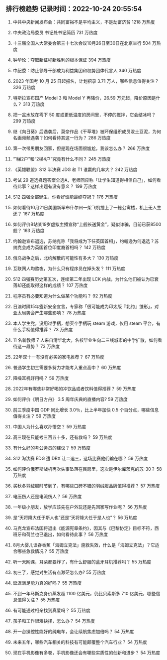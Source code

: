 
## 排行榜趋势 记录时间：2022-10-24 20:55:54
  
  1. 中共中央新闻发布会：共同富裕不是平均主义，不是劫富济贫 1218 万热度
    
  2. 中央政治局委员 书记处书记简历 731 万热度
    
  3. 十三届全国人大常委会第三十七次会议10月26日至30日在北京举行 504 万热度
    
  4. 钟华论：夺取新征程新胜利的根本保证 394 万热度
    
  5. 中纪委：防止领导干部成为利益集团和权势团体代言人 340 万热度
    
  6. 2023 年国考 10 月 25 日起报名，计划招录 3.71 万人，哪些信息值得关注？ 326 万热度
    
  7. 特斯拉宣布国产 Model 3 和 Model Y 再降价，26.59 万元起，降价原因是什么？ 313 万热度
    
  8. 把一盆水放在零下 50 度或更低温度的房间里，不停的搅拌，它会结冰吗？ 299 万热度
    
  9. 继《向日葵》后遇袭后，莫奈作品《干草堆》被环保组织成员泼土豆泥，为何名画频频遇袭？如何看待其这一行为？ 286 万热度
    
  10. 第一次带男朋友回家，但是现在场面很尴尬，我该怎么办？ 266 万热度
    
  11. “1梯2户”和“2梯4户”究竟有什么不同？ 245 万热度
    
  12. 《英雄联盟》S12 半决赛 JDG 和 T1 谁赢的几率大？ 242 万热度
    
  13. 考试 29 道选择题答案全选A，老师回应称「让学生知道得相信自己」，如何看待此事？这样出题有没有意义？ 199 万热度
    
  14. S12 四强全部诞生，你看好谁能最终夺冠？ 176 万热度
    
  15. 如何看待10月21日美国新罕布什尔州一架飞机撞上了一栋公寓楼，机上无人生还？ 167 万热度
    
  16. 如何评价B站某19岁虚拟主播宣称“上舰长送黄金”，疑似诈骗，目前已获8500舰？ 163 万热度
    
  17. 约翰逊宣布退选，苏纳克称「我将成为下任英国首相」，约翰逊为何退选？苏纳克会成为英国首位印度裔首相吗？ 142 万热度
    
  18. 俄乌战争之后，北约解散的可能性有多大？ 130 万热度
    
  19. 互联网人均熬夜，为什么只有程序员在掉头发？ 111 万热度
    
  20. S12 四强赛历史第五次，连续第二年出现 LCK 内战，为什么他们被认为已衰落却还能取得这样的成绩？ 107 万热度
    
  21. 程序员有必要知道为什么做某个功能吗？ 92 万热度
    
  22. 日澳时隔15年签新安全宣言，专家称「很可能成为印太版『北约』雏形」，对亚太局势会产生哪些影响？ 78 万热度
    
  23. 本人学生党，没用过手柄，想买个手柄玩 steam 游戏，仅用 steam 平台，有什么手柄值得推荐？ 73 万热度
    
  24. 11 名新教师 7 人来自清华北大，名校毕业生向二三线城市的中学扩散，如何看待这一趋势？ 73 万热度
    
  25. 22年双十一有没有必买的家电推荐？ 67 万热度
    
  26. 普通学生初三需要多努力才能考入重点高中？ 60 万热度
    
  27. 降噪耳机好用吗？ 59 万热度
    
  28. 2022年有哪些非常好喝的冲饮品或者饮料值得推荐？ 59 万热度
    
  29. 如何评价《明日方舟》 3.5 周年庆典的直播内容? 59 万热度
    
  30. 前三季度中国 GDP 同比增长 3.0％，比上半年加快 0.5 个百分点，哪些信息值得关注？ 59 万热度
    
  31. 中国人为什么喜欢孙悟空？ 59 万热度
    
  32. 高三现在只能考三百五十多，还有救吗？ 59 万热度
    
  33. 有什么好的考公务员的建议？ 59 万热度
    
  34. S12 淘汰赛 EDG 遭 DRX 让二追三，这场比赛他们输在哪？ 59 万热度
    
  35. 如何评价俄罗斯战机再次失事坠落在民房里，这次是伊尔库茨克的苏-30？ 58 万热度
    
  36. 买秋冬羽绒服时节到了，有哪些口碑不错的羽绒服品牌值得推荐？ 57 万热度
    
  37. 电压伤人还是电流伤人？ 56 万热度
    
  38. 一年级小朋友，放学应该先在户外玩还是先回家写作业呢？ 56 万热度
    
  39. 是“天将降大任于斯人也”还是“天将降大任于是人也”？ 56 万热度
    
  40. 马克龙宣布法国将退出《能源宪章条约》，因其与《巴黎协定》目标不符，西班牙和荷兰也已退出，如何看待此事？ 56 万热度
    
  41. 8月大婴儿误吞香蕉「海姆立克法」施救失效，什么是「海姆立克法」？它适合哪些急救情况？ 55 万热度
    
  42. 听一天网课，耳朵都要炸了，有什么舒服的蓝牙耳机推荐吗？ 55 万热度
    
  43. 初三了，感觉对生活有点渺茫怎么办? 55 万热度
    
  44. 延迟满足能力真的好吗？ 55 万热度
    
  45. 不到一年马斯克身价蒸发超 1100 亿美元，仍比贝索斯多 710 亿美元，哪些信息值得关注？ 55 万热度
    
  46. 有可能通过相亲找到真爱吗？ 55 万热度
    
  47. 孩子和工作很难抉择，怎么办？ 54 万热度
    
  48. 开一台操控性能好的纯电车，会让续航焦虑加倍吗？ 54 万热度
    
  49. 未来五年，哪些汽车相关的科技有可能颠覆整个汽车行业？ 54 万热度
    
  50. 现在手机影像有多卷，手机影像还会有哪些实质性的创新和进步？ 54 万热度
    